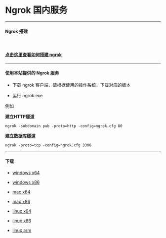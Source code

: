 # Ngrok 国内服务

--------------------------

#### Ngrok 搭建

<br/>

#### [点击这里查看如何搭建 ngrok](#build)

-----------------------------------

#### 使用本站提供的 Ngrok 服务

* 下载 ngrok 客户端，请根据使用的操作系统，下载对应的版本

* 运行 ngrok.exe

例如

**建立HTTP隧道**

```HTTP
ngrok -subdomain pub -proto=http -config=ngrok.cfg 80
```

**建立数据库隧道**

```
ngrok -proto=tcp -config=ngrok.cfg 3306
```

-----------------------------------

#### 下载

* [windows x64]()

* [windows x86]()

* [mac x64]()

* [mac x86]()

* [linux x64]()

* [linux x86]()

* [linux arm]()